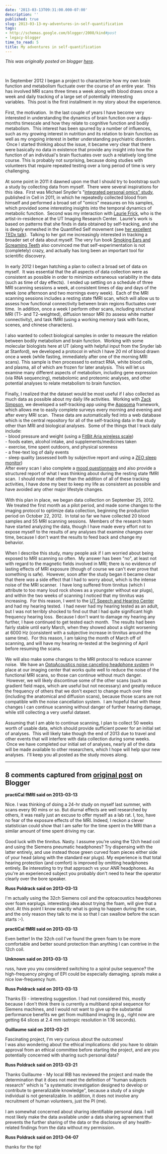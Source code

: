 ```yaml
---
date: '2013-03-13T09:31:00.000-07:00'
description: ''
published: true
slug: 2013-03-13-my-adventures-in-self-quantification
tags:
- http://schemas.google.com/blogger/2008/kind#post
- legacy-blogger
time_to_read: 5
title: My adventures in self-quantification
---
```


*This was originally posted on blogger [here](http://www.russpoldrack.org/2013/03/my-adventures-in-self-quantification.html)*.

<br /><div class="p1">In September 2012 I began a project to characterize how my own brain function and metabolism fluctuate over the course of an entire year.&nbsp;&nbsp;This has involved MRI scans three times a week along with blood draws once a week and daily tracking of a large set of potentially interesting variables.&nbsp;&nbsp;This post is the first installment in my story about the experience.</div><div class="p2"><br /></div><div class="p1">First, the motivation. &nbsp;In the last couple of years I have become very interested in understanding the dynamics of brain function over a days-months timescale and how they relate to cognitive function and bodily metabolism.&nbsp;&nbsp;This interest has been spurred by a number of influences, such as my growing interest in nutrition and its relation to brain function as well as my ongoing interest in better understanding psychiatric disorders. &nbsp;Once I started thinking about the issue, it became very clear that there were basically no data in existence that provide any insight into how the function of an individual's brain fluctuates over such a relatively long time course. This is probably not surprising, because doing studies with volunteers that require repeated testing over a long period of time is very challenging. &nbsp;</div><div class="p3"><br /></div><div class="p1">At some point in 2011 it dawned upon me that I should try to bootstrap such a study by collecting data from myself. &nbsp;There were several inspirations for this idea. &nbsp;First was Michael Snyder's "<a href="http://www.cell.com/abstract/S0092-8674(12)00166-3">integrated personal omics" study</a>, published in Cell in 2011, in which he repeatedly collected blood from himself and performed a broad set of "omics" measures on his samples, which provided some interesting insights into the temporal dynamics of metabolic function. &nbsp;Second was my interaction with <a href="http://www.lauriefrick.com/">Laurie Frick</a>, who is the artist-in-residence at the UT Imaging Research Center. &nbsp;Laurie's work is based on patterns that she finds in data obtained by self-tracking, and she is deeply enmeshed in the Quantified Self movement (see <a href="http://www.youtube.com/watch?v=UDsIWKWTG6A">her excellent TEDx talk</a>). &nbsp;Talking to her got me increasingly interested in tracking a broader set of data about myself. The very fun book <a href="http://www.amazon.com/Smoking-Ears-Screaming-Teeth-Self-Experimentation/dp/B0085SKSZQ">Smoking Ears and Screaming Teeth</a> also convinced me that self-experimentation is not (completely) crazy, and actually has long been an important tool for scientific discovery.</div><div class="p3"><br /></div><div class="p1">In early 2012 I began hatching a plan to collect a broad set of data on myself. &nbsp;It was essential that the all aspects of data collection were as consistent as possible in order to minimize extraneous variability in the data (such as time of day effects). &nbsp;I ended up settling on a schedule of three MRI scanning sessions a week, at consistent times of day and days of the week (one afternoon and two mornings every week). &nbsp;Each of the MRI scanning sessions includes a resting state fMRI scan, which will allow us to assess how functional connectivity between brain regions fluctuates over time. &nbsp;In addition, once a week I perform other scans, including structural MRI (T1- and T2-weighted), diffusion tensor MRI (to assess white matter connectivity), and task fMRI (using a working memory task with faces, scenes, and chinese characters). &nbsp;</div><div class="p3"><br /></div><div class="p1">I also wanted to collect biological samples in order to measure the relation between bodily metabolism and brain function. &nbsp;Working with some molecular biologists here at UT (along with helpful input from the Snyder lab at Stanford), we developed a protocol in which I have 20 ml of blood drawn once a week (while fasting, immediately after one of the morning MRI scans). This sample is then processed to extract RNA, white blood cells, and plasma, all of which are frozen for later analysis. &nbsp;This will let us examine many different aspects of metabolism, including gene expression (via RNA sequencing), metabolomic and proteomic analyses, and other potential analyses to relate metabolism to brain function.</div><div class="p3"><br /></div><div class="p1">Finally, I realized that the dataset would be most useful if I also collected as much data as possible about my daily life activities. &nbsp;Working with&nbsp;<a href="http://www.mine-control.com/">Zack Simpson</a>, we developed a self-tracking app using the <a href="https://appsoma.com/">Appsoma</a> framework, which allows me to easily complete surveys every morning and evening and after every MRI scan. &nbsp;These data are automatically fed into a web database which is the central repository for all of the self-tracking data in the study other than MRI and biological analyses. &nbsp;Some of the things that I track daily include:</div><div class="p1">- blood pressure and weight (using a <a href="http://www.fitbit.com/aria">FitBit Aria wireless scale</a>)</div><div class="p1">- foods eaten, alcohol intake, and supplements/medicines taken</div><div class="p1">- exercise, time spent outdoors, and physical soreness</div><div class="p1">- a free-text log of daily events</div><div class="p1">- sleep quality (assessed both by subjective report and using a <a href="http://www.myzeo.com/sleep/">ZEO sleep monitor</a>)</div><div class="p1">After every scan I also complete a <a href="http://www.psychology.uiowa.edu/faculty/watson/PANAS-X.pdf">mood questionnaire</a> and also provide a structured report of what I was thinking about during the resting state fMRI scan. &nbsp;I should note that other than the addition of all of these tracking activities, I have done my best to keep my life as consistent as possible and have avoided any other major lifestyle changes.</div><div class="p3"><br /></div><div class="p1">With this plan in place, we began data collection on September 25, 2012. &nbsp;We treated the first month as a pilot period, and made some changes to the imaging protocol to optimize data collection, beginning the production period on October 22, 2012. &nbsp;In total so far we have collected 20 blood samples and 55 MRI scanning sessions. &nbsp;Members of the research team have started analyzing the data, though I have made every effort not to expose myself to the results of any analyses that examine changes over time, because I don't want the results to feed back and change my behavior. &nbsp;</div><div class="p3"><br /></div><div class="p1">When I describe this study, many people ask if I am worried about being exposed to MRI scanning so often. &nbsp;My answer has been "no", at least not with regard to the magnetic fields involved in MRI; there is no evidence of lasting effects of MRI exposure (though of course we can't ever prove that something is safe). &nbsp;However, soon after the study began it became clear that there <i>was</i> a side effect that I had to worry about, which is the intense noise of the MRI scanner. &nbsp;I have long suffered from tinnitus (which I attribute to too many loud rock shows as a youngster without ear plugs), and within the two weeks of scanning I noticed that my tinnitus was increasing. &nbsp;For this reason, I went to the <a href="http://csd.utexas.edu/center">UT Speech and Hearing Center</a> and had my hearing tested. &nbsp;I had never had my hearing tested as an adult, but I was not terribly shocked to find out that I had quite significant high frequency hearing loss. &nbsp;Because I don't want to damage my hearing any further, I have continued to get tested each month. &nbsp;The results had been fairly stable until early March, when they showed about a slight worsening at 6000 Hz (consistent with a subjective increase in tinnitus around the same time). &nbsp;For this reason, I am taking the month of March off of scanning, and will have my hearing re-tested at the beginning of April before resuming the scans.</div><div class="p3"><br /></div><div class="p1">We will also make some changes to the MRI protocol to reduce scanner noise. &nbsp;We have an <a href="http://www.optoacoustics.com/medical/optoactive/features">OptoAcoustics noise canceling headphone system</a> in place at our imaging center that works quite well to reduce the noise of the functional MRI scans, so those can continue without much danger. &nbsp;However, we will likely discontinue some of the other scans (such as gradient field maps, which are useful but not necessary) and greatly reduce the frequency of others that we don't expect to change much over time (including the anatomical and diffusion scans), because those scans are not compatible with the noise cancellation system. &nbsp;I am hopeful that with these changes I can continue scanning without danger of further hearing damage, while still collecting a very useful dataset. &nbsp;</div><div class="p3"><br /></div><div class="p1">Assuming that I am able to continue scanning, I plan to collect 50 weeks worth of usable data, which should provide sufficient power for an initial set of analyses. &nbsp;This will likely take though the end of 2013 due to travel and other events that will interfere with data collection during some weeks. &nbsp;Once we have completed our initial set of analyses, nearly all of the data will be made available to other researchers, which I hope will help spur new analyses. &nbsp;I'll keep you all posted as the study moves along.</div>

---

## 8 comments captured from [original post](http://www.russpoldrack.org/2013/03/my-adventures-in-self-quantification.html) on Blogger

**practiCal fMRI said on 2013-03-13**

Nice. I was thinking of doing a 24-hr study on myself last summer, with scans every 90 mins or so. But diurnal effects are well researched by others, it was really just an excuse to offer myself as a lab rat. I, too, have no fear of the exposure effects of the MRI. Indeed, I reckon a clever statistician could show that I am safer for the time spent in the MRI than a similar amount of time spent driving my car.<br /><br />Good luck with the tinnitus. Nasty. I assume you're using the 12ch head coil and using the Siemens pneumatic headphones? Try dispensing with the latter entirely, and use instead those green curved foam pieces either side of your head (along with the standard ear plugs). My experience is that total hearing protection (and comfort) is improved by omitting headphones entirely. Be interesting to try that approach vs your ANR headphones. As you're an experienced subject you probably don't need to hear the operator clearly over the bore speaker.

**Russ Poldrack said on 2013-03-13**

I'm actually using the 32ch Siemens coil and the optoacoustics headphones over foam earplugs.  interesting idea about trying the foam, will give that a shot.  At this point I know exactly what is going to happen during the scan, and the only reason they talk to me is so that I can swallow before the scan starts :-).

**practiCal fMRI said on 2013-03-13**

Even better! In the 32ch coil I've found the green foam to be more comfortable and better sound protection than anything I can contrive in the 12ch coil.

**Unknown said on 2013-03-13**

russ, have you you considered switching to a spiral pulse sequence? the high-frequency pinging of EPI could be especially damaging. spirals make a nice low-frequency hum.<br />

**Russ Poldrack said on 2013-03-13**

Thanks Eli - interesting suggestion.  I had not considered this, mostly because I don't think there is currently a multiband spiral sequence for Siemens machines, and I would not want to give up the substantial performance benefits we get from multiband imaging (e.g., right now are getting 64 slices at 2.4 mm isotropic resolution in 1.16 seconds).

**Guillaume said on 2013-03-21**

Fascinating project, I'm very curious about the outcomes!<br />I was also wondering about the ethical implications: did you have to obtain approval from an ethical committee before starting the project, and are you potentially concerned with sharing such personal data?

**Russ Poldrack said on 2013-03-21**

Thanks Guillaume - My local IRB has reviewed the project and made the determination that it does not meet the definition of &quot;human subjects research&quot; which is &quot;a systematic investigation designed to develop or contribute to generalizable knowledge&quot;, because a study of a single individual is not generalizable.  In addition, it does not involve any recruitment of human volunteers, just the PI (me).  <br /><br />I am somewhat concerned about sharing identifiable personal data.  I will most likely make the data available under a data sharing agreement that prevents the further sharing of the data or the disclosure of any health-related findings from the data without my permission.

**Russ Poldrack said on 2013-04-07**

thanks for the tip!

